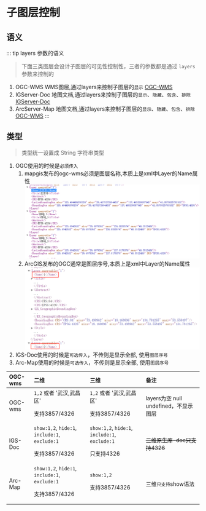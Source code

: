 # 子图层控制

## 语义
::: tip layers 参数的语义
> 下面三类图层会设计子图层的可见性控制性，三者的参数都是通过 `layers` 参数来控制的
 1. OGC-WMS WMS图层,通过layers来控制子图层的`显示`  [OGC-WMS](/api/Layer/OGC/CesiumOgcWmsLayer.md#props)
 2. IGServer-Doc 地图文档,通过layers来控制子图层的`显示`、`隐藏`、`包含`、`排除`  [IGServer-Doc](/api/Layer/IGServer/IgsDocLayer.md#props)
 3. ArcServer-Map 地图文档,通过layers来控制子图层的`显示`、`隐藏`、`包含`、`排除`  [OGC-WMS](/api/Layer/ArcGISServer/ArcGISMapLayer.md#props)
:::

## 类型 
> 类型统一设置成 String 字符串类型

1. OGC使用的时候是`必须传入`
   1. mapgis发布的ogc-wms必须是图层名称,本质上是xml中Layer的Name属性
    ![MapGIS](./mapgis-wmsserver.png)
   2. ArcGIS发布的OGC通常是图层序号,本质上是xml中Layer的Name属性
   ![ArcGIS](./arcgis-wmsserver.png)
2. IGS-Doc使用的时候是`可选传入`，不传则是显示全部, 使用`图层序号`
3. Arc-Map使用的时候是`可选传入`，不传则是显示全部, 使用`图层序号`

| OGC-wms | 二维                                                              | 三维                                                | 备注                                  |
| :------ | :---------------------------------------------------------------- | :-------------------------------------------------- | :------------------------------------ |
| OGC-wms | `1,2` 或者 '武汉,武昌区' <p/> 支持3857/4326                        | `1,2` 或者 '武汉,武昌区'   <p/> 支持3857/4326        | layers为空 null undefined，不显示图层 |
| IGS-Doc | `show:1,2`, `hide:1`, `include:1`, `exclude:1`  <p/> 支持3857/4326 | `show:1,2`, `hide:1`, `include:1`, `exclude:1` <p/> 只支持4326  | ~~三维原生库-doc只支持4326~~          |
| Arc-Map | `show:1,2`, `hide:1`, `include:1`, `exclude:1`  <p/> 支持3857/4326         | `show:1,2` <p/> 支持3857/4326                                | 三维`只支持`show语法                      |

